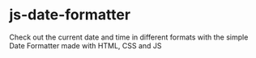 # js-date-formatter
Check out the current date and time in different formats with the simple Date Formatter made with HTML, CSS and JS
